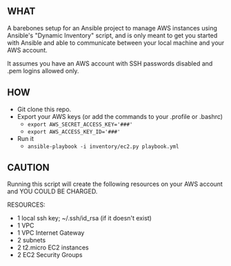 ## WHAT
A barebones setup for an Ansible project to manage AWS instances using Ansible's "Dynamic Inventory" script, and is only meant to get you started with Ansible and able to communicate between your local machine and your AWS account.

It assumes you have an AWS account with SSH passwords disabled and .pem logins allowed only.

## HOW
- Git clone this repo.
- Export your AWS keys (or add the commands to your .profile or .bashrc)
    - `export AWS_SECRET_ACCESS_KEY='###'` 
    - `export AWS_ACCESS_KEY_ID='###'`
- Run it
    - `ansible-playbook -i inventory/ec2.py playbook.yml`

## CAUTION
Running this script will create the following resources on your AWS account and YOU COULD BE CHARGED.

RESOURCES:
- 1 local ssh key; ~/.ssh/id_rsa (if it doesn't exist)
- 1 VPC
- 1 VPC Internet Gateway
- 2 subnets
- 2 t2.micro EC2 instances
- 2 EC2 Security Groups